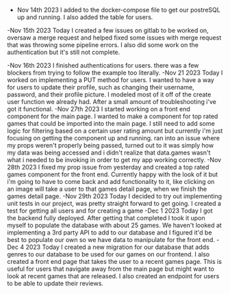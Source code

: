 - Nov 14th 2023
  I added to the docker-compose file to get our postreSQL up and running. I also added the table for users.

-Nov 15th 2023
Today I created a few issues on gitlab to be worked on, oversaw a merge request and helped fixed some issues with merge request that was throwing some pipeline errors.
I also did some work on the authentication but it's still not complete.

-Nov 16th 2023
I finished authentications for users. there was a few blockers from trying to follow the example too literally.
-Nov 21 2023
Today I worked on implementing a PUT method for users. I wanted to have a way for users to update their profile, such as changing their username, password, and their profile picture. I modeled most of it off of the create user function we already had. After a small amount of troubleshooting i've got it functional.
-Nov 27th 2023
I started working on a front end component for the main page. I wanted to make a component for top rated games that could be imported into the main page. I still need to add some logic for filtering based on a certain user rating amount but currently i'm just focusing on getting the component up and running. ran into an issue where my props weren't properly being passed, turned out to it was simply how my data was being accessed and i didn't realize that data.games wasn't what i needed to be invoking in order to get my app working correctly.
-Nov 28th 2023
I fixed my prop issue from yesterday and created a top rated games component for the front end. Currently happy with the look of it but i'm going to have to come back and add functionality to it, like clicking on an image will take a user to that games detail page, when we finish the games detail page.
-Nov 29th 2023
Today I decided to try out implementing unit tests in our project, was pretty straight forward to get going. I created a test for getting all users and for creating a game
-Dec 1 2023
Today I got the backend fully deployed. After getting that completed I took it upon myself to populate the database with about 25 games. We haven't looked at implementing a 3rd party API to add to our database and I figured it'd be best to populate our own so we have data to manipulate for the front end.
-Dec 4 2023
Today I created a new migration for our database that adds genres to our database to be used for our games on our frontend. I also created a front end page that takes the user to a recent games page. This is useful for users that navigate away from the main page but might want to look at recent games that are released. I also created an endpoint for users to be able to update their reviews.
